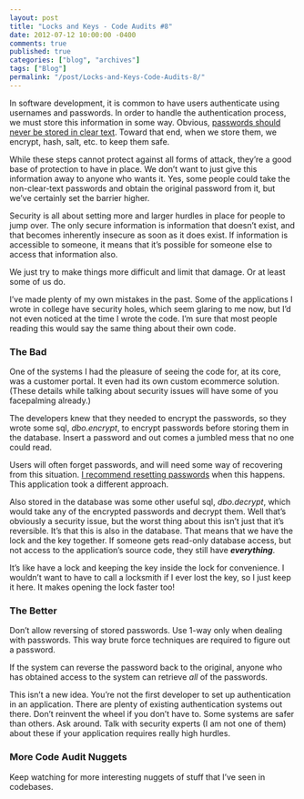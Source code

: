 ```yaml
---
layout: post
title: "Locks and Keys - Code Audits #8"
date: 2012-07-12 10:00:00 -0400
comments: true
published: true
categories: ["blog", "archives"]
tags: ["Blog"]
permalink: "/post/Locks-and-Keys-Code-Audits-8/"
---
```

<!-- more -->

<p>In software development, it is common to have users authenticate using usernames and passwords. In order to handle the authentication process, we must store this information in some way. Obvious, <a href="http://brendan.enrick.com/post/Security-Policies-Code-Audits-7.aspx">passwords should never be stored in clear text</a>. Toward that end, when we store them, we encrypt, hash, salt, etc. to keep them safe. </p>  <p>While these steps cannot protect against all forms of attack, they’re a good base of protection to have in place. We don’t want to just give this information away to anyone who wants it. Yes, some people could take the non-clear-text passwords and obtain the original password from it, but we’ve certainly set the barrier higher. </p>  <p>Security is all about setting more and larger hurdles in place for people to jump over. The only secure information is information that doesn’t exist, and that becomes inherently insecure as soon as it does exist. If information is accessible to someone, it means that it’s possible for someone else to access that information also. </p>  <p>We just try to make things more difficult and limit that damage. Or at least some of us do. </p>  <p>I’ve made plenty of my own mistakes in the past. Some of the applications I wrote in college have security holes, which seem glaring to me now, but I’d not even noticed at the time I wrote the code. I’m sure that most people reading this would say the same thing about their own code.</p>  <h3>The Bad</h3>  <p>One of the systems I had the pleasure of seeing the code for, at its core, was a customer portal. It even had its own custom ecommerce solution. (These details while talking about security issues will have some of you facepalming already.)</p>  <p>The developers knew that they needed to encrypt the passwords, so they wrote some sql, <em>dbo.encrypt</em>, to encrypt passwords before storing them in the database. Insert a password and out comes a jumbled mess that no one could read. </p>  <p>Users will often forget passwords, and will need some way of recovering from this situation. <a href="http://brendan.enrick.com/post/Handling-Password-Recovery.aspx">I recommend resetting passwords</a> when this happens. This application took a different approach.</p>  <p>Also stored in the database was some other useful sql, <em>dbo.decrypt</em>, which would take any of the encrypted passwords and decrypt them. Well that’s obviously a security issue, but the worst thing about this isn’t just that it’s reversible. It’s that this is also in the database. That means that we have the lock and the key together. If someone gets read-only database access, but not access to the application’s source code, they still have <em><strong>everything</strong></em>.</p>  <p>It’s like have a lock and keeping the key inside the lock for convenience. I wouldn’t want to have to call a locksmith if I ever lost the key, so I just keep it here. It makes opening the lock faster too!</p>  <h3>The Better</h3>  <p>Don’t allow reversing of stored passwords. Use 1-way only when dealing with passwords. This way brute force techniques are required to figure out a password. </p>  <p>If the system can reverse the password back to the original, anyone who has obtained access to the system can retrieve <em>all</em> of the passwords.</p>  <p>This isn’t a new idea. You’re not the first developer to set up authentication in an application. There are plenty of existing authentication systems out there. Don’t reinvent the wheel if you don’t have to. Some systems are safer than others. Ask around. Talk with security experts (I am not one of them) about these if your application requires really high hurdles.</p>  <h3>More Code Audit Nuggets</h3>  <p>Keep watching for more interesting nuggets of stuff that I’ve seen in codebases.</p>

